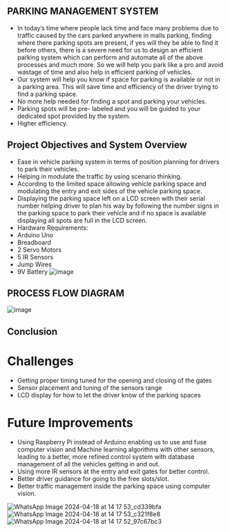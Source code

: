## PARKING MANAGEMENT SYSTEM 
* In today’s time where people lack time and face many problems due to traffic caused by the cars parked anywhere in malls parking, finding where there parking spots are present, if yes will they be able to find it before others, there is a severe need for us to design an efficient parking system which can perform and automate all of the above processes and much more. So we will help you park like a pro and avoid wastage of time and also help in efficient parking of vehicles. 
* Our system will help you know if space for parking is available or not in a parking area. This will save time and efficiency of the driver trying to find a parking space.
* No more help needed for finding a spot and parking your vehicles.
* Parking spots will be pre- labeled and you will be guided to your dedicated spot provided by the system.
* Higher efficiency.

## Project Objectives and System Overview
* Ease in vehicle parking system in terms of position planning for drivers to park their vehicles.
* Helping in modulate the traffic by using scenario thinking.
* According to the limited space allowing vehicle parking space and modulating the entry and exit sides of the vehicle parking space.
* Displaying the parking space left on a LCD screen with their serial number helping driver to plan his way by following the number signs in the parking space to park their vehicle and if no space is available displaying all spots are full in the LCD screen.
* Hardware Requirements:
* Arduino Uno
* Breadboard
* 2 Servo Motors
* 5 IR Sensors
* Jump Wires
* 9V Battery
  ![image](https://github.com/hemnsue/Parking_MANAGEMENT_System/assets/73696432/c0db0534-f30c-49dc-ae3e-183fba995994)



## PROCESS FLOW DIAGRAM
![image](https://github.com/hemnsue/Parking_MANAGEMENT_System/assets/73696432/9e1ab43e-e8aa-4629-9b93-4d5ea1b11e76)

## Conclusion
# Challenges 
* Getting proper timing tuned for the opening and closing of the gates
* Sensor placement and tuning of the sensors range
* LCD display for how to let the driver know of the parking spaces
# Future Improvements 
* Using Raspberry Pi instead of Arduino enabling us to use and fuse computer vision and Machine learning algorithms with other sensors, leading to a better, more refined control system with database management of all the vehicles getting in and out. 
* Using more IR sensors at the entry and exit gates for better control.
* Better driver guidance for going to the free slots/slot.
* Better traffic management inside the parking space using computer vision. 

![WhatsApp Image 2024-04-18 at 14 17 53_cd339bfa](https://github.com/hemnsue/Parking_MANAGEMENT_System/assets/73696432/051d8282-6154-4b90-a0a9-0283bde5e7b3)
![WhatsApp Image 2024-04-18 at 14 17 53_c321f8e8](https://github.com/hemnsue/Parking_MANAGEMENT_System/assets/73696432/1c651d26-72f2-4373-8930-6924101dcf76)
![WhatsApp Image 2024-04-18 at 14 17 52_97c67bc3](https://github.com/hemnsue/Parking_MANAGEMENT_System/assets/73696432/49c025c8-297e-4bcb-98e4-afe8ac5edb0e)


